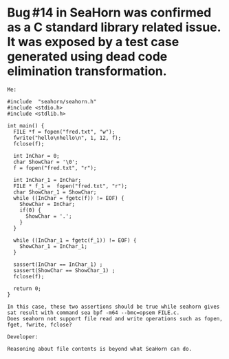 # Bug #14 in SeaHorn was confirmed as a C standard library related issue. It was exposed by a test case generated using dead code elimination transformation.
```
Me:

#include  "seahorn/seahorn.h"
#include <stdio.h>
#include <stdlib.h>

int main() {
  FILE *f = fopen("fred.txt", "w");
  fwrite("hello\nhello\n", 1, 12, f);
  fclose(f);

  int InChar = 0;
  char ShowChar = '\0';
  f = fopen("fred.txt", "r");

  int InChar_1 = InChar;
  FILE * f_1 =  fopen("fred.txt", "r");
  char ShowChar_1 = ShowChar;
  while ((InChar = fgetc(f)) != EOF) {
    ShowChar = InChar;
    if(0) {
      ShowChar = '.';
    }
  }

  while ((InChar_1 = fgetc(f_1)) != EOF) {
    ShowChar_1 = InChar_1;
  }
  
  sassert(InChar == InChar_1) ;
  sassert(ShowChar == ShowChar_1) ;
  fclose(f);

  return 0;
}

In this case, these two assertions should be true while seahorn gives sat result with command sea bpf -m64 --bmc=opsem FILE.c.
Does seahorn not support file read and write operations such as fopen, fget, fwrite, fclose?

```
```
Developer:

Reasoning about file contents is beyond what SeaHorn can do.
```



